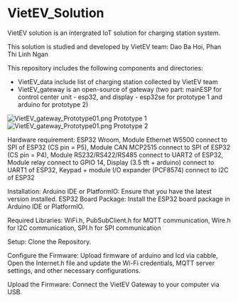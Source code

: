 # VietEV_Solution

VietEV solution is an intergrated IoT solution for charging station system.

This solution is studied and developed by VietEV team: Dao Ba Hoi, Phan Thi Linh Ngan

This repository includes the following components and directories:
+ VietEV_data include list of charging station collected by VietEV team
+ VietEV_gateway is an open-source of gateway (two part: mainESP for control center unit - esp32, and display - esp32se for prototype 1 and arduino for prototype 2)

![VietEV_gateway_Prototype01.png](Prototype01.png)
Prototype 1
![VietEV_gateway_Prototype01.png](Prototype02.png)
Prototype 2

Hardware requirement: ESP32 Wroom, Module Ethernet W5500 connect to SPI of ESP32 (CS pin = P5), Module CAN MCP2515 connect to SPI of ESP32 (CS pin = P4), Module RS232/RS422/RS485 connect to UART2 of ESP32, Module relay connect to GPIO 14, Display (3.5 tft + arduino) connect to UART1 of ESP32, Keypad + module I/O expander (PCF8574) connect to I2C of ESP32

Installation: Arduino IDE or PlatformIO: Ensure that you have the latest version installed. ESP32 Board Package: Install the ESP32 board package in Arduino IDE or PlatformIO.

Required Libraries: WiFi.h, PubSubClient.h for MQTT communication, Wire.h for I2C communication, SPI.h for SPI communication

Setup: Clone the Repository.

Configure the Firmware: Upload firmware of arduino and lcd via cabble, Open the Internet.h file and update the Wi-Fi credentials, MQTT server settings, and other necessary configurations.

Upload the Firmware: Connect the VietEV Gateway to your computer via USB.
